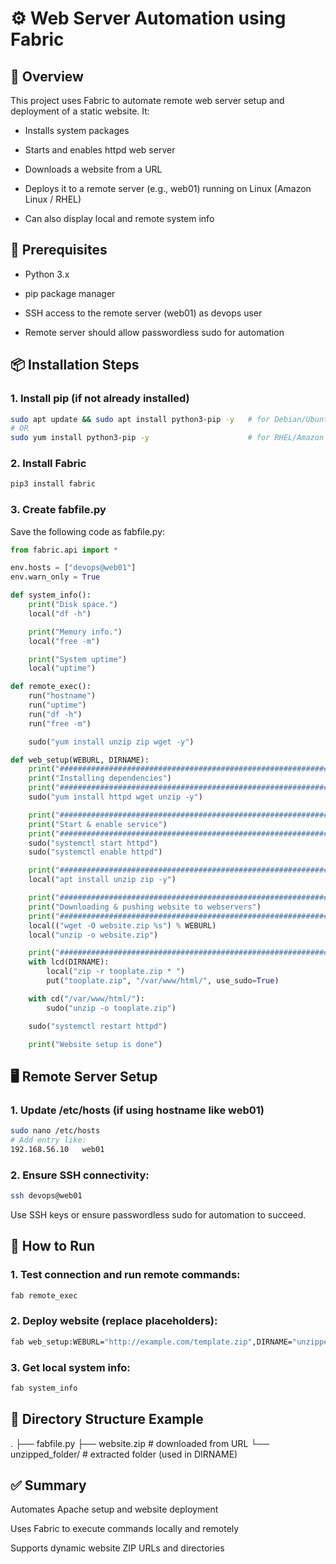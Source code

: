 # ⚙️ Web Server Automation using Fabric

## 📜 Overview

This project uses Fabric to automate remote web server setup and deployment of a static website. It:

- Installs system packages

- Starts and enables httpd web server

- Downloads a website from a URL

- Deploys it to a remote server (e.g., web01) running on Linux (Amazon Linux / RHEL)

- Can also display local and remote system info

## 🧰 Prerequisites

- Python 3.x

- pip package manager

- SSH access to the remote server (web01) as devops user

- Remote server should allow passwordless sudo for automation

## 📦 Installation Steps

### 1. Install pip (if not already installed)

```bash
sudo apt update && sudo apt install python3-pip -y   # for Debian/Ubuntu
# OR
sudo yum install python3-pip -y                      # for RHEL/Amazon Linux
```

### 2. Install Fabric

```bash
pip3 install fabric
```

### 3. Create fabfile.py

Save the following code as fabfile.py:

```python
from fabric.api import *

env.hosts = ["devops@web01"]
env.warn_only = True

def system_info():
    print("Disk space.")
    local("df -h")

    print("Memory info.")
    local("free -m")

    print("System uptime")
    local("uptime")

def remote_exec():
    run("hostname")
    run("uptime")
    run("df -h")
    run("free -m")

    sudo("yum install unzip zip wget -y")

def web_setup(WEBURL, DIRNAME):
    print("############################################################################")
    print("Installing dependencies")
    print("############################################################################")
    sudo("yum install httpd wget unzip -y")

    print("############################################################################")
    print("Start & enable service")
    print("############################################################################")
    sudo("systemctl start httpd")
    sudo("systemctl enable httpd")

    print("############################################################################")
    local("apt install unzip zip -y")

    print("############################################################################")
    print("Downloading & pushing website to webservers")
    print("############################################################################")
    local(("wget -O website.zip %s") % WEBURL)
    local("unzip -o website.zip")

    print("############################################################################")
    with lcd(DIRNAME):
        local("zip -r tooplate.zip * ")
        put("tooplate.zip", "/var/www/html/", use_sudo=True)

    with cd("/var/www/html/"):
        sudo("unzip -o tooplate.zip")

    sudo("systemctl restart httpd")

    print("Website setup is done")
```

## 🖥️ Remote Server Setup

### 1. Update /etc/hosts (if using hostname like web01)

```bash
sudo nano /etc/hosts
# Add entry like:
192.168.56.10   web01
```

### 2. Ensure SSH connectivity:

```bash
ssh devops@web01
```

Use SSH keys or ensure passwordless sudo for automation to succeed.

## 🚀 How to Run

### 1. Test connection and run remote commands:

```bash
fab remote_exec
```

### 2. Deploy website (replace placeholders):

```bash
fab web_setup:WEBURL="http://example.com/template.zip",DIRNAME="unzipped_folder"
```

### 3. Get local system info:

```bash
fab system_info
```

## 📁 Directory Structure Example

.
├── fabfile.py
├── website.zip # downloaded from URL
└── unzipped_folder/ # extracted folder (used in DIRNAME)

## ✅ Summary

Automates Apache setup and website deployment

Uses Fabric to execute commands locally and remotely

Supports dynamic website ZIP URLs and directories
